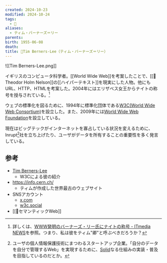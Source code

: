 ```yaml
---
created: 2024-10-23
modified: 2024-10-24
tags:
  - 👤
aliases:
  - ティム・バーナーズ＝リー
parents: 
birth: 1955-06-08
death: 
title: 👤Tim Berners-Lee（ティム・バーナーズ＝リー）
---
```

![[Tim Berners-Lee.png]]

イギリスのコンピュータ科学者。[[World Wide Web]]を考案したことで、[[👤Theodor Holm Nelson]]の[[ハイパーテキスト]]を現実にした人物。他にもURL、HTTP、HTMLを考案した。2004年にはエリザベス女王からナイトの称号を授与されている。[^knight]

[^knight]: 詳しくは、[WWW発明のバーナーズ・リー氏にナイトの称号 - ITmedia NEWS](https://www.itmedia.co.jp/news/articles/0407/16/news055.html)を参照。つまり、私は彼をティム"卿"と呼ぶべきだろうか？

ウェブの標準化を図るために、1994年に標準化団体である[W3C(World Wide Web Consortium)](https://www.w3.org/)を設立した。また、2009年には[World Wide Web Foundation](https://webfoundation.org/)を設立している。

現在はビッグテックがインターネットを寡占している状況を変えるために、Inrupt[^inrupt]社を立ち上げたり、ユーザがデータを所有することの重要性を多く発言している。

[^inrupt]: ユーザの個人情報保護技術にまつわるスタートアップ企業。「自分のデータを自分で管理するWeb」を実現するために、[Solid](https://solidproject.org/)なる仕組みの実装・普及を目指しているのだとか。

## 参考
- [Tim Berners-Lee](https://www.w3.org/People/Berners-Lee/)
	- W3Cによる彼の紹介
- https://info.cern.ch/
	- ティムが作成した世界最古のウェブサイト
- SNSアカウント
	- [x.com](https://x.com/timberners_lee)
	- [w3c.social](https://w3c.social/@timbl)
- [[📝セマンティックWeb]]